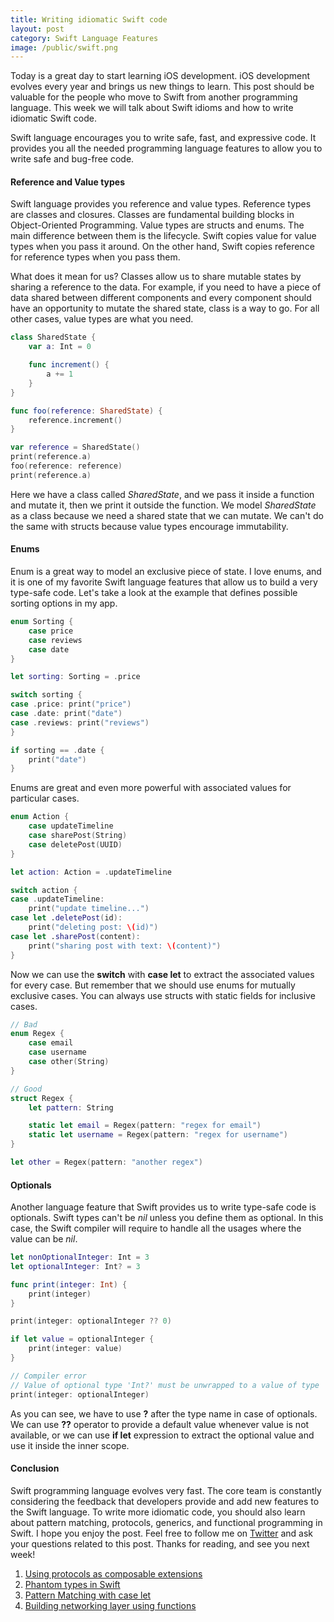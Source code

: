 ```yaml
---
title: Writing idiomatic Swift code
layout: post
category: Swift Language Features
image: /public/swift.png
---
```


Today is a great day to start learning iOS development. iOS development evolves every year and brings us new things to learn. This post should be valuable for the people who move to Swift from another programming language. This week we will talk about Swift idioms and how to write idiomatic Swift code.

Swift language encourages you to write safe, fast, and expressive code. It provides you all the needed programming language features to allow you to write safe and bug-free code.

#### Reference and Value types
Swift language provides you reference and value types. Reference types are classes and closures. Classes are fundamental building blocks in Object-Oriented Programming. Value types are structs and enums. The main difference between them is the lifecycle. Swift copies value for value types when you pass it around. On the other hand, Swift copies reference for reference types when you pass them.

What does it mean for us? Classes allow us to share mutable states by sharing a reference to the data. For example, if you need to have a piece of data shared between different components and every component should have an opportunity to mutate the shared state, class is a way to go. For all other cases, value types are what you need.

```swift
class SharedState {
    var a: Int = 0

    func increment() {
        a += 1
    }
}

func foo(reference: SharedState) {
    reference.increment()
}

var reference = SharedState()
print(reference.a)
foo(reference: reference)
print(reference.a)
```

Here we have a class called *SharedState*, and we pass it inside a function and mutate it, then we print it outside the function. We model *SharedState* as a class because we need a shared state that we can mutate. We can't do the same with structs because value types encourage immutability.

#### Enums
Enum is a great way to model an exclusive piece of state. I love enums, and it is one of my favorite Swift language features that allow us to build a very type-safe code. Let's take a look at the example that defines possible sorting options in my app.

```swift
enum Sorting {
    case price
    case reviews
    case date
}

let sorting: Sorting = .price

switch sorting {
case .price: print("price")
case .date: print("date")
case .reviews: print("reviews")
}

if sorting == .date {
    print("date")
}
```

Enums are great and even more powerful with associated values for particular cases.

```swift
enum Action {
    case updateTimeline
    case sharePost(String)
    case deletePost(UUID)
}

let action: Action = .updateTimeline

switch action {
case .updateTimeline:
    print("update timeline...")
case let .deletePost(id):
    print("deleting post: \(id)")
case let .sharePost(content):
    print("sharing post with text: \(content)")
}
```

Now we can use the **switch** with **case let** to extract the associated values for every case. But remember that we should use enums for mutually exclusive cases. You can always use structs with static fields for inclusive cases.

```swift
// Bad
enum Regex {
    case email
    case username
    case other(String)
}

// Good
struct Regex {
    let pattern: String

    static let email = Regex(pattern: "regex for email")
    static let username = Regex(pattern: "regex for username")
}

let other = Regex(pattern: "another regex")
```

#### Optionals
Another language feature that Swift provides us to write type-safe code is optionals. Swift types can't be *nil* unless you define them as optional. In this case, the Swift compiler will require to handle all the usages where the value can be *nil*.

```swift
let nonOptionalInteger: Int = 3
let optionalInteger: Int? = 3

func print(integer: Int) {
    print(integer)
}

print(integer: optionalInteger ?? 0)

if let value = optionalInteger {
    print(integer: value)
}

// Compiler error
// Value of optional type 'Int?' must be unwrapped to a value of type 'Int'
print(integer: optionalInteger)
```

As you can see, we have to use **?** after the type name in case of optionals. We can use **??** operator to provide a default value whenever value is not available, or we can use **if let** expression to extract the optional value and use it inside the inner scope.

#### Conclusion
Swift programming language evolves very fast. The core team is constantly considering the feedback that developers provide and add new features to the Swift language. To write more idiomatic code, you should also learn about pattern matching, protocols, generics, and functional programming in Swift. I hope you enjoy the post. Feel free to follow me on [Twitter](https://twitter.com/mecid) and ask your questions related to this post. Thanks for reading, and see you next week!

1. [Using protocols as composable extensions](/2019/01/17/using-protocols-as-composable-extensions/)
2. [Phantom types in Swift](/2021/02/18/phantom-types-in-swift/)
3. [Pattern Matching with case let](/2019/02/06/pattern-matching-with-case-let/)
4. [Building networking layer using functions](/2020/01/08/building-networking-layer-using-functions/)